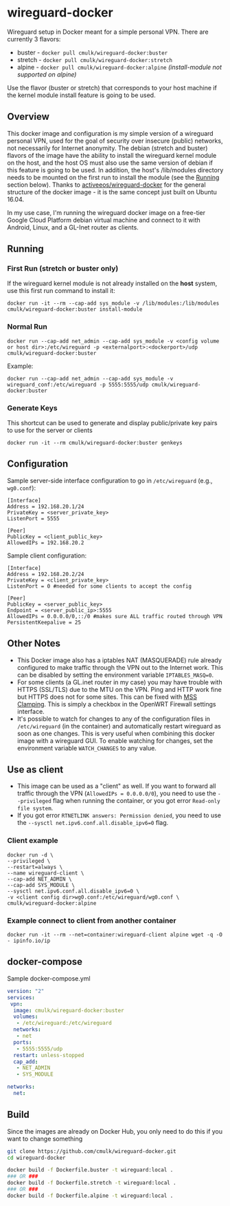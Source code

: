 # wireguard-docker
Wireguard setup in Docker meant for a simple personal VPN.
There are currently 3 flavors:
 - buster -  `docker pull cmulk/wireguard-docker:buster`
 - stretch - `docker pull cmulk/wireguard-docker:stretch`
 - alpine -  `docker pull cmulk/wireguard-docker:alpine`  _(install-module not supported on alpine)_

Use the flavor (buster or stretch) that corresponds to your host machine if the kernel module install feature is going to be used.

## Overview
This docker image and configuration is my simple version of a wireguard personal VPN, used for the goal of security over insecure (public) networks, not necessarily for Internet anonymity. The debian (stretch and buster) flavors of the image have the ability to install the wireguard kernel module on the host, and the host OS must also use the same version of debian if this feature is going to be used. In addition, the host's /lib/modules directory needs to be mounted on the first run to install the module (see the [Running](#Running) section below). Thanks to [activeeos/wireguard-docker](https://github.com/activeeos/wireguard-docker) for the general structure of the docker image - it is the same concept just built on Ubuntu 16.04.

In my use case, I'm running the wireguard docker image on a free-tier Google Cloud Platform debian virtual machine and connect to it with Android, Linux, and a GL-Inet router as clients.

## Running
### First Run (stretch or buster only)
If the wireguard kernel module is not already installed on the __host__ system, use this first run command to install it:
```
docker run -it --rm --cap-add sys_module -v /lib/modules:/lib/modules cmulk/wireguard-docker:buster install-module
```

### Normal Run
```
docker run --cap-add net_admin --cap-add sys_module -v <config volume or host dir>:/etc/wireguard -p <externalport>:<dockerport>/udp cmulk/wireguard-docker:buster
```
Example:
```
docker run --cap-add net_admin --cap-add sys_module -v wireguard_conf:/etc/wireguard -p 5555:5555/udp cmulk/wireguard-docker:buster
```
### Generate Keys
This shortcut can be used to generate and display public/private key pairs to use for the server or clients
```
docker run -it --rm cmulk/wireguard-docker:buster genkeys
```

## Configuration
Sample server-side interface configuration to go in `/etc/wireguard` (e.g., `wg0.conf`):
```
[Interface]
Address = 192.168.20.1/24
PrivateKey = <server_private_key>
ListenPort = 5555

[Peer]
PublicKey = <client_public_key>
AllowedIPs = 192.168.20.2
```
Sample client configuration:
```
[Interface]
Address = 192.168.20.2/24
PrivateKey = <client_private_key>
ListenPort = 0 #needed for some clients to accept the config

[Peer]
PublicKey = <server_public_key>
Endpoint = <server_public_ip>:5555
AllowedIPs = 0.0.0.0/0,::/0 #makes sure ALL traffic routed through VPN
PersistentKeepalive = 25
```
## Other Notes
- This Docker image also has a iptables NAT (MASQUERADE) rule already configured to make traffic through the VPN out to the Internet work. This can be disabled by setting the environment variable `IPTABLES_MASQ=0`.
- For some clients (a GL.inet router in my case) you may have trouble with HTTPS (SSL/TLS) due to the MTU on the VPN. Ping and HTTP work fine but HTTPS does not for some sites. This can be fixed with [MSS Clamping](https://www.tldp.org/HOWTO/Adv-Routing-HOWTO/lartc.cookbook.mtu-mss.html). This is simply a checkbox in the OpenWRT Firewall settings interface.
- It's possible to watch for changes to any of the configuration files in `/etc/wireguard` (in the container) and automatically restart wireguard as soon as one changes. This is very useful when combining this docker image with a wireguard GUI. To enable watching for changes, set the environment variable `WATCH_CHANGES` to any value.

## Use as client
- This image can be used as a "client" as well. If you want to forward all traffic through the VPN (`AllowedIPs = 0.0.0.0/0`), you need to use the `--privileged` flag when running the container, or you got error `Read-only file system`.
- If you got error `RTNETLINK answers: Permission denied`, you need to use the `--sysctl net.ipv6.conf.all.disable_ipv6=0` flag.

### Client example
```
docker run -d \
--privileged \
--restart=always \
--name wireguard-client \
--cap-add NET_ADMIN \
--cap-add SYS_MODULE \
--sysctl net.ipv6.conf.all.disable_ipv6=0 \
-v <client config dir>wg0.conf:/etc/wireguard/wg0.conf \
cmulk/wireguard-docker:alpine
```

### Example connect to client from another container
```
docker run -it --rm --net=container:wireguard-client alpine wget -q -O - ipinfo.io/ip
```

## docker-compose
Sample docker-compose.yml
```yaml
version: "2"
services:
 vpn:
  image: cmulk/wireguard-docker:buster
  volumes:
   - /etc/wireguard:/etc/wireguard
  networks:
   - net
  ports:
   - 5555:5555/udp
  restart: unless-stopped
  cap_add:
   - NET_ADMIN
   - SYS_MODULE

networks:
  net:
```
## Build
Since the images are already on Docker Hub, you only need to do this if you want to change something
```sh
git clone https://github.com/cmulk/wireguard-docker.git
cd wireguard-docker

docker build -f Dockerfile.buster -t wireguard:local .
### OR ###
docker build -f Dockerfile.stretch -t wireguard:local .
### OR ###
docker build -f Dockerfile.alpine -t wireguard:local .
```
